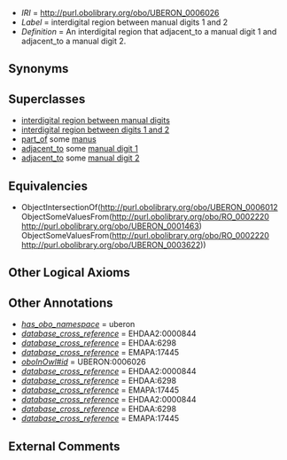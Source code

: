  * *IRI* = http://purl.obolibrary.org/obo/UBERON_0006026
 * *Label* = interdigital region between manual digits 1 and 2
 * *Definition* = An interdigital region that adjacent_to a manual digit 1 and adjacent_to a manual digit 2.

## Synonyms


## Superclasses

 * [interdigital region between manual digits](../../UBERON/13/UBERON_0006013.md)
 * [interdigital region between digits 1 and 2](../../UBERON/16/UBERON_0006016.md)
 * [part_of](../../BFO/50/BFO_0000050.md) some [manus](../../UBERON/98/UBERON_0002398.md)
 * [adjacent_to](../../RO/20/RO_0002220.md) some [manual digit 1](../../UBERON/63/UBERON_0001463.md)
 * [adjacent_to](../../RO/20/RO_0002220.md) some [manual digit 2](../../UBERON/22/UBERON_0003622.md)

## Equivalencies

 * ObjectIntersectionOf(<http://purl.obolibrary.org/obo/UBERON_0006012> ObjectSomeValuesFrom(<http://purl.obolibrary.org/obo/RO_0002220> <http://purl.obolibrary.org/obo/UBERON_0001463>) ObjectSomeValuesFrom(<http://purl.obolibrary.org/obo/RO_0002220> <http://purl.obolibrary.org/obo/UBERON_0003622>))

## Other Logical Axioms


## Other Annotations

 * *[has_obo_namespace](../../ce/oboInOwl#hasOBONamespace.md)* = uberon
 * *[database_cross_reference](../../ef/oboInOwl#hasDbXref.md)* = EHDAA2:0000844
 * *[database_cross_reference](../../ef/oboInOwl#hasDbXref.md)* = EHDAA:6298
 * *[database_cross_reference](../../ef/oboInOwl#hasDbXref.md)* = EMAPA:17445
 * *[oboInOwl#id](../../id/oboInOwl#id.md)* = UBERON:0006026
 * *[database_cross_reference](../../ef/oboInOwl#hasDbXref.md)* = EHDAA2:0000844
 * *[database_cross_reference](../../ef/oboInOwl#hasDbXref.md)* = EHDAA:6298
 * *[database_cross_reference](../../ef/oboInOwl#hasDbXref.md)* = EMAPA:17445
 * *[database_cross_reference](../../ef/oboInOwl#hasDbXref.md)* = EHDAA2:0000844
 * *[database_cross_reference](../../ef/oboInOwl#hasDbXref.md)* = EHDAA:6298
 * *[database_cross_reference](../../ef/oboInOwl#hasDbXref.md)* = EMAPA:17445

## External Comments

